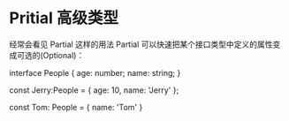 # Pritial 高级类型
经常会看见 Partial<T> 这样的用法
Partial<T> 可以快速把某个接口类型中定义的属性变成可选的(Optional)：

interface People {
  age: number;
  name: string;
}

const Jerry:People = {
    age: 10,
    name: 'Jerry'
};

const Tom: People = {
    name: 'Tom'
}
